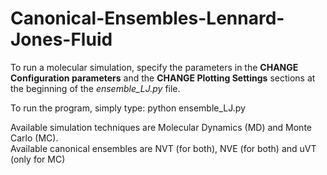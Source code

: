 # Canonical-Ensembles-Lennard-Jones-Fluid
To run a molecular simulation, specify the parameters in the **CHANGE Configuration parameters** and the **CHANGE Plotting Settings** sections at the beginning of the *ensemble_LJ.py* file.

To run the program, simply type: python ensemble_LJ.py

Available simulation techniques are Molecular Dynamics (MD) and Monte Carlo (MC). <br />
Available canonical ensembles are NVT (for both), NVE (for both) and uVT (only for MC)
